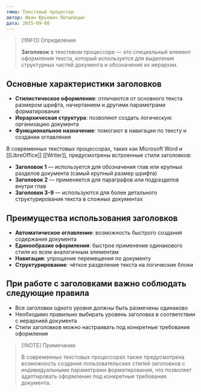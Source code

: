 ```yaml
---
тема: Текстовый процессор
автор: Иван Юрьевич Потылицын
дата: 2025-09-08
---
```


> [!INFO] Определение
> 
> **Заголовок** в текстовом процессоре — это специальный элемент оформления текста, который используется для выделения структурных частей документа и обозначения их иерархии.

## Основные характеристики заголовков

- **Стилистическое оформление**: отличаются от основного текста размером шрифта, начертанием и другими параметрами форматирования
- **Иерархическая структура**: позволяют создать логическую организацию документа
- **Функциональное назначение**: помогают в навигации по тексту и создании оглавления

В современных текстовых процессорах, таких как Microsoft Word и [[LibreOffice]] [[Writer]], предусмотрены встроенные стили заголовков:

- **Заголовок 1** — используется для обозначения глав или крупных разделов документа (самый крупный размер шрифта)
- **Заголовок 2** — применяется для параграфов или подразделов внутри глав
- **Заголовки 3-9** — используются для более детального структурирования текста в сложных документах

## Преимущества использования заголовков

- **Автоматическое оглавление**: возможность быстрого создания содержания документа
- **Единообразие оформления**: быстрое применение одинакового стиля ко всем аналогичным элементам
- **Навигация**: упрощение перемещения по документу
- **Структурирование**: чёткое разделение текста на логические блоки

## При работе с заголовками важно соблюдать следующие правила

- Все заголовки одного уровня должны быть размечены одинаково
- Необходимо правильно выбирать уровень заголовка в соответствии с иерархией документа
- Стили заголовков можно настраивать под конкретные требования оформления

> [!NOTE] Примечание
> 
> В современных текстовых процессорах также предусмотрена возможность создания пользовательских стилей заголовков с индивидуальными параметрами форматирования, что позволяет адаптировать оформление под конкретные требования документа.
